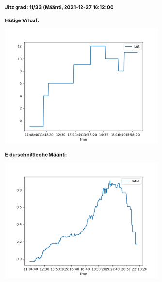 ### Jitz grad: 11/33 (Määnti, 2021-12-27 16:12:00

### Hütige Vrlouf:
![Graph](Today.png)

### E durschnittleche Määnti:
![Graph](Määnti.png)